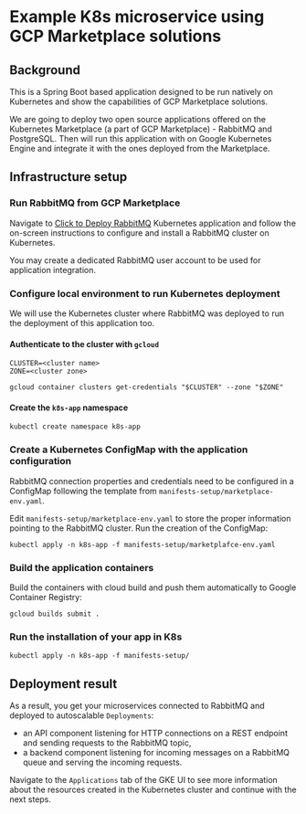 # Example K8s microservice using GCP Marketplace solutions

## Background

This is a Spring Boot based application designed to be run natively on Kubernetes
and show the capabilities of GCP Marketplace solutions.

We are going to deploy two open source applications offered on the Kubernetes Marketplace
(a part of GCP Marketplace) - RabbitMQ and PostgreSQL. Then will run this application with
on Google Kubernetes Engine and integrate it with the ones deployed from the Marketplace.

## Infrastructure setup

### Run RabbitMQ from GCP Marketplace

Navigate to [Click to Deploy RabbitMQ](https://console.cloud.google.com/marketplace/details/google/rabbitmq)
Kubernetes application and follow the on-screen instructions to configure and install 
a RabbitMQ cluster on Kubernetes.
 
You may create a dedicated RabbitMQ user account to be used for application integration.

### Configure local environment to run Kubernetes deployment

We will use the Kubernetes cluster where RabbitMQ was deployed to run the deployment
of this application too. 

#### Authenticate to the cluster with `gcloud`

```shell
CLUSTER=<cluster name>
ZONE=<cluster zone>

gcloud container clusters get-credentials "$CLUSTER" --zone "$ZONE"
```

#### Create the `k8s-app` namespace

```shell
kubectl create namespace k8s-app
``` 

### Create a Kubernetes ConfigMap with the application configuration

RabbitMQ connection properties and credentials need to be configured in a ConfigMap
following the template from `manifests-setup/marketplace-env.yaml`.

Edit `manifests-setup/marketplace-env.yaml` to store the proper information
pointing to the RabbitMQ cluster. Run the creation of the ConfigMap:

```shell
kubectl apply -n k8s-app -f manifests-setup/marketplafce-env.yaml
```

### Build the application containers

Build the containers with cloud build and push them automatically to Google Container Registry:

```shell
gcloud builds submit .
```

### Run the installation of your app in K8s

```shell
kubectl apply -n k8s-app -f manifests-setup/
```

## Deployment result

As a result, you get your microservices connected to RabbitMQ and deployed to
autoscalable `Deployments`:
- an API component listening for HTTP connections on a REST endpoint and sending
  requests to the RabbitMQ topic,
- a backend component listening for incoming messages on a RabbitMQ queue and
  serving the incoming requests.
  
Navigate to the `Applications` tab of the GKE UI to see more information about
the resources created in the Kubernetes cluster and continue with the next steps.